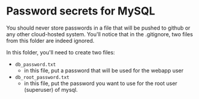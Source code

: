 # Password secrets for MySQL

You should never store passwords in a file that will be pushed to github or any other cloud-hosted system. You'll notice that in the .gitignore, two files from this folder are indeed ignored.

In this folder, you'll need to create two files:

- `db_password.txt`
  - in this file, put a password that will be used for the webapp user
- `db_root_password.txt`
  - in this file, put the password you want to use for the root user (superuser) of mysql.
